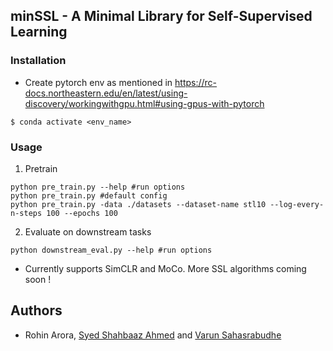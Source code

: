 ## minSSL - A Minimal Library for Self-Supervised Learning


### Installation

* Create pytorch env as mentioned in https://rc-docs.northeastern.edu/en/latest/using-discovery/workingwithgpu.html#using-gpus-with-pytorch
```
$ conda activate <env_name>

```

### Usage

1. Pretrain 
```
python pre_train.py --help #run options
python pre_train.py #default config 
python pre_train.py -data ./datasets --dataset-name stl10 --log-every-n-steps 100 --epochs 100 
```

2. Evaluate on downstream tasks 
```
python downstream_eval.py --help #run options
```

* Currently supports SimCLR and MoCo. More SSL algorithms coming soon !


## Authors
* Rohin Arora, [Syed Shahbaaz Ahmed](shahbaazsyed1@gmail.com) and [Varun Sahasrabudhe](https://github.com/vsahasrabudhe96)